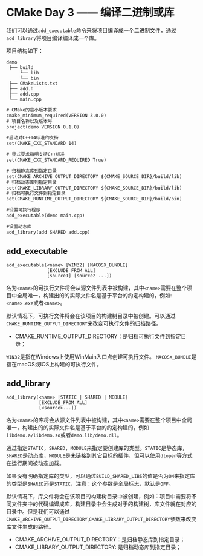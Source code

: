 # CMake Day 3 —— 编译二进制或库

我们可以通过`add_executable`命令来将项目编译成一个二进制文件，通过`add_library`将项目编译编译成一个库。

项目结构如下：

```text
demo
​ ├── build
    ​ └── lib
    ​ └── bin
​ ├── CMakeLists.txt
​ ├── add.h
​ ├── add.cpp
​ └── main.cpp
```

```CMakeLists.txt
# CMake的最小版本要求
cmake_minimum_required(VERSION 3.0.0)
# 项目名称以及版本号
project(demo VERSION 0.1.0)

#启动对C++14标准的支持
set(CMAKE_CXX_STANDARD 14)

# 显式要求指明支持C++标准
set(CMAKE_CXX_STANDARD_REQUIRED True)

# 归档静态库到指定目录
set(CMAKE_ARCHIVE_OUTPUT_DIRECTORY ${CMAKE_SOURCE_DIR}/build/lib)
# 归档动态库到指定目录
set(CMAKE_LIBRARY_OUTPUT_DIRECTORY ${CMAKE_SOURCE_DIR}/build/lib)
# 归档可执行文件到指定目录
set(CMAKE_RUNTIME_OUTPUT_DIRECTORY ${CMAKE_SOURCE_DIR}/build/bin)

#设置可执行程序
add_executable(demo main.cpp)

#设置动态库
add_library(add SHARED add.cpp)
```


## add_executable

```text
add_executable(<name> [WIN32] [MACOSX_BUNDLE]
               [EXCLUDE_FROM_ALL]
               [source1] [source2 ...])
```

名为`<name>`的可执行文件将会从源文件列表中被构建，其中`<name>`需要在整个项目中全局唯一，构建出的的实际文件名是基于平台的约定构建的，例如:`<name>.exe`或者`<name>`。

默认情况下，可执行文件将会在该项目的构建树目录中被创建。可以通过`CMAKE_RUNTIME_OUTPUT_DIRECTORY`来改变可执行文件的归档路径。

+ CMAKE_RUNTIME_OUTPUT_DIRECTORY：是归档可执行文件到指定目录；

`WIN32`是指在Windows上使用WinMain入口点创建可执行文件。
`MACOSX_BUNDLE`是指在macOS或IOS上构建的可执行文件。

## add_library

```text
add_library(<name> [STATIC | SHARED | MODULE]
            [EXCLUDE_FROM_ALL]
            [<source>...])
```

名为`<name>`的库将会从源文件列表中被构建，其中`<name>`需要在整个项目中全局唯一，构建出的的实际文件名是基于平台的约定构建的，例如`libdemo.a/libdemo.so`或者`demo.lib/demo.dll`。

通过指定`STATIC`，`SHARED`，`MODULE`来指定要创建库的类型。`STATIC`是静态库，`SHARED`是动态库，`MODULE`是未链接到其它目标的插件，但可以使用`dlopen`等方式在运行期间被动态加载。

如果没有明确指定库的类型，可以通过`BUILD_SHARED_LIBS`的值是否为`ON`来指定库的类型是`SHARED`还是`STATIC`，注意：这个参数是全局标志，默认是`OFF`。

默认情况下，库文件将会在该项目的构建树目录中被创建，例如：项目中需要将不同文件夹中的代码编译成库，构建目录中会生成对于的构建树，库文件就在对应的目录中。但是我们可以通过`CMAKE_ARCHIVE_OUTPUT_DIRECTORY`,`CMAKE_LIBRARY_OUTPUT_DIRECTORY`参数来改变库文件生成的路径。

+ CMAKE_ARCHIVE_OUTPUT_DIRECTORY：是归档静态库到指定目录；
+ CMAKE_LIBRARY_OUTPUT_DIRECTORY: 是归档动态库到指定目录；
